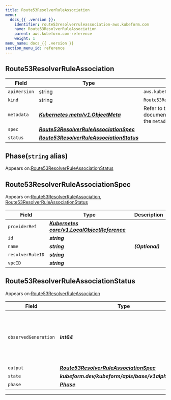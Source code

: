 ```yaml
---
title: Route53ResolverRuleAssociation
menu:
  docs_{{ .version }}:
    identifier: route53resolverruleassociation-aws.kubeform.com
    name: Route53ResolverRuleAssociation
    parent: aws.kubeform.com-reference
    weight: 1
menu_name: docs_{{ .version }}
section_menu_id: reference
---
```


## Route53ResolverRuleAssociation
| Field | Type | Description |
| ------ | ----- | ----------- |
| `apiVersion` | string | `aws.kubeform.com/v1alpha1` |
|    `kind` | string | `Route53ResolverRuleAssociation` |
| `metadata` | ***[Kubernetes meta/v1.ObjectMeta](https://v1-18.docs.kubernetes.io/docs/reference/generated/kubernetes-api/v1.18/#objectmeta-v1-meta)***|Refer to the Kubernetes API documentation for the fields of the `metadata` field.|
| `spec` | ***[Route53ResolverRuleAssociationSpec](#route53resolverruleassociationspec)***||
| `status` | ***[Route53ResolverRuleAssociationStatus](#route53resolverruleassociationstatus)***||
## Phase(`string` alias)

Appears on:[Route53ResolverRuleAssociationStatus](#route53resolverruleassociationstatus)

## Route53ResolverRuleAssociationSpec

Appears on:[Route53ResolverRuleAssociation](#route53resolverruleassociation), [Route53ResolverRuleAssociationStatus](#route53resolverruleassociationstatus)

| Field | Type | Description |
| ------ | ----- | ----------- |
| `providerRef` | ***[Kubernetes core/v1.LocalObjectReference](https://v1-18.docs.kubernetes.io/docs/reference/generated/kubernetes-api/v1.18/#localobjectreference-v1-core)***||
| `id` | ***string***||
| `name` | ***string***| ***(Optional)*** |
| `resolverRuleID` | ***string***||
| `vpcID` | ***string***||
## Route53ResolverRuleAssociationStatus

Appears on:[Route53ResolverRuleAssociation](#route53resolverruleassociation)

| Field | Type | Description |
| ------ | ----- | ----------- |
| `observedGeneration` | ***int64***| ***(Optional)*** Resource generation, which is updated on mutation by the API Server.|
| `output` | ***[Route53ResolverRuleAssociationSpec](#route53resolverruleassociationspec)***| ***(Optional)*** |
| `state` | ***kubeform.dev/kubeform/apis/base/v1alpha1.State***| ***(Optional)*** |
| `phase` | ***[Phase](#phase)***| ***(Optional)*** |
---
